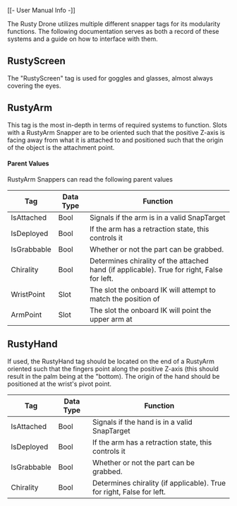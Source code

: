 [[- User Manual Info -]]

The Rusty Drone utilizes multiple different snapper tags for its modularity functions. The following documentation serves as both a record of these systems and a guide on how to interface with them.
## RustyScreen
The "RustyScreen" tag is used for goggles and glasses, almost always covering the eyes.
## RustyArm
This tag is the most in-depth in terms of required systems to function. Slots with a RustyArm Snapper are to be oriented such that the positive Z-axis is facing away from what it is attached to and positioned such that the origin of the object is the attachment point.
#### Parent Values
RustyArm Snappers can read the following parent values

| Tag         | Data Type | Function                                                                                   |
| ----------- | --------- | ------------------------------------------------------------------------------------------ |
| IsAttached  | Bool      | Signals if the arm is in a valid SnapTarget                                                |
| IsDeployed  | Bool      | If the arm has a retraction state, this controls it                                        |
| IsGrabbable | Bool      | Whether or not the part can be grabbed.                                                    |
| Chirality   | Bool      | Determines chirality of the attached hand (if applicable). True for right, False for left. |
| WristPoint  | Slot      | The slot the onboard IK will attempt to match the position of                              |
| ArmPoint    | Slot      | The slot the onboard IK will point the upper arm at                                        |
## RustyHand
If used, the RustyHand tag should be located on the end of a RustyArm oriented such that the fingers point along the positive Z-axis (this should result in the palm being at the "bottom). The origin of the hand should be positioned at the wrist's pivot point.

| Tag         | Data Type | Function                                                              |
| ----------- | --------- | --------------------------------------------------------------------- |
| IsAttached  | Bool      | Signals if the hand is in a valid SnapTarget                          |
| IsDeployed  | Bool      | If the arm has a retraction state, this controls it                   |
| IsGrabbable | Bool      | Whether or not the part can be grabbed.                               |
| Chirality   | Bool      | Determines chirality (if applicable). True for right, False for left. |

